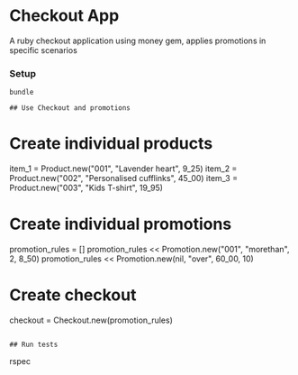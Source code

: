 # Checkout App

A ruby checkout application using money gem, applies promotions in specific scenarios

### Setup
```
bundle

## Use Checkout and promotions
```
# Create individual products
item_1 = Product.new("001", "Lavender heart", 9_25)
item_2 = Product.new("002", "Personalised cufflinks", 45_00)
item_3 = Product.new("003", "Kids T-shirt", 19_95)

# Create individual promotions
promotion_rules = []
promotion_rules << Promotion.new("001", "morethan", 2, 8_50)
promotion_rules << Promotion.new(nil, "over", 60_00, 10)

# Create checkout
checkout = Checkout.new(promotion_rules)
```

## Run tests
```
rspec
```
